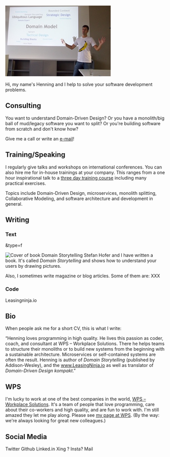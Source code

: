 ![Henning Schwentner giving a presentation](images/henning-presenting.jpg)

Hi, my name's Henning and I help to solve your software development problems.

## Consulting

You want to understand Domain-Driven Design?
Or you have a monolith/big ball of mud/legacy software you want to split?
Or you're building software from scratch and don't know how?

Give me a call or write an [e-mail](hs@wps.de)!

## Training/Speaking

I regularly give talks and workshops on international conferences.
You can also hire me for in-house trainings at your company.
This ranges from a one hour inspirational talk to a [three day training course](https://www.wps.de/ddd) including many practical exercises.

Topics include Domain-Driven Design, microservices, monolith splitting, Collaborative Modeling, and software architecture and development in general.

## Writing

### Text
&type=f

![Cover of book *Domain Storytelling*](https://www.informit.com/ShowCover.aspx?isbn=9780137458912) Stefan Hofer and I have written a book. It's called *Domain Storytelling* and shows how to understand your users by drawing pictures.

Also, I sometimes write magazine or blog  articles.
Some of them are: XXX

### Code

Leasingninja.io

## Bio

When people ask me for a short CV, this is what I write:

“Henning loves programming in high quality. He lives this passion as coder, coach, and consultant at WPS – Workplace Solutions. There he helps teams to structure their monoliths or to build new systems from the beginning with a sustainable architecture. Microservices or self-contained systems are often the result. Henning is author of *Domain Storytelling* (published by Addison-Wesley), and the www.LeasingNinja.io as well as translator of *Domain-Driven Design kompakt*.”

## WPS

I'm lucky to work at one of the best companies in the world, [WPS – Workplace Solutions](https://wps.de).
It's a team of people that love programming, care about their co-workers and high quality, and are fun to work with.
I'm still amazed they let me play along.
Please see [my page at WPS](https://www.wps.de/hs).
(By the way: we're always looking for great new colleagues.)

## Social Media

Twitter
Github
Linked.in
Xing ?
Insta?
Mail
